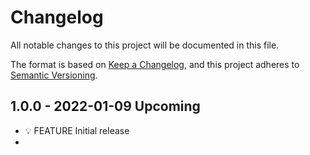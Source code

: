 # Changelog

All notable changes to this project will be documented in this file.

The format is based on [Keep a Changelog](https://keepachangelog.com/), and this project
adheres to [Semantic Versioning](https://semver.org/).

## 1.0.0 - 2022-01-09 Upcoming

[1.0.0]: https://github.com/elomagic/spps-py/releases/tag/v1.0.0

* 💡 FEATURE Initial release
* 